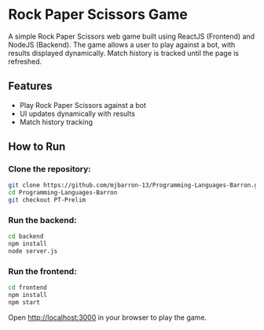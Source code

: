 # Rock Paper Scissors Game  

A simple Rock Paper Scissors web game built using ReactJS (Frontend) and NodeJS (Backend). The game allows a user to play against a bot, with results displayed dynamically. Match history is tracked until the page is refreshed.  

## Features
- Play Rock Paper Scissors against a bot
- UI updates dynamically with results
- Match history tracking

## How to Run  

### Clone the repository:  
```sh
git clone https://github.com/mjbarron-13/Programming-Languages-Barron.git
cd Programming-Languages-Barron
git checkout PT-Prelim
```

### Run the backend:  
```sh
cd backend
npm install
node server.js
```

### Run the frontend:  
```sh
cd frontend
npm install
npm start
```

Open [http://localhost:3000](http://localhost:3000) in your browser to play the game.
```  

